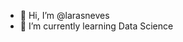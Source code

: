 - 👋 Hi, I’m @larasneves
- 👀 I’m currently learning Data Science
<!---
larasneves/larasneves is a ✨ special ✨ repository because its `README.md` (this file) appears on your GitHub profile.
You can click the Preview link to take a look at your changes.
--->
